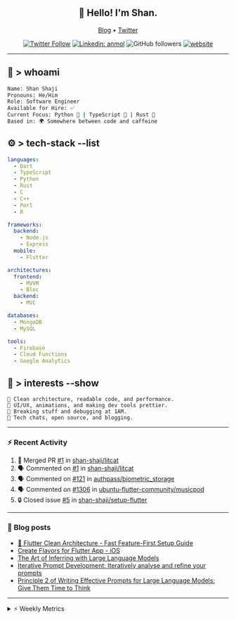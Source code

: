 <h2 align="center">👋 Hello! I'm Shan.</h2>
<p align="center">
  <a href="https://dev.to/shanshaji">Blog</a> •
  <a href="https://twitter.com/intent/follow?screen_name=shan__shaji">Twitter</a>
</p>

<p align="center"><a href="https://twitter.com/intent/follow?screen_name=shan__shaji"><img src="https://img.shields.io/twitter/follow/shan__shaji?style=flat" alt="Twitter Follow"></a>
<a href="https://www.linkedin.com/in/shan-shaji/"><img src="https://img.shields.io/badge/shan-shaji?style=flat-square&amp;logo=Linkedin&amp;logoColor=white&amp;link=https://www.linkedin.com/in/shan-shaji/" alt="Linkedin: anmol"></a>
<img src="https://img.shields.io/github/followers/shan-shaji?label=Follow&amp;style=social" alt="GitHub followers">
<a href="http://shan-shaji.github.io/"><img src="https://img.shields.io/badge/Website-46a2f1.svg?&amp;style=flat-square&amp;logo=Google-Chrome&amp;logoColor=white&amp;link=http://shan-shaji.github.io/" alt="website"></a></p>

<hr>

<!-- README.md -->

## 🧠 > whoami

```bash
Name: Shan Shaji
Pronouns: He/Him
Role: Software Engineer
Available for Hire: ✅
Current Focus: Python 🐍 | TypeScript 🗾 | Rust 🦠
Based in: 🌍 Somewhere between code and caffeine
```



## ⚙️ > tech-stack --list

```yaml
languages:
  - Dart
  - TypeScript
  - Python
  - Rust
  - C
  - C++
  - Perl
  - R

frameworks:
  backend:
    - Node.js
    - Express
  mobile:
    - Flutter

architectures:
  frontend:
    - MVVM
    - Bloc
  backend:
    - MVC

databases:
  - MongoDB
  - MySQL

tools:
  - Firebase
  - Cloud Functions
  - Google Analytics
```



## 🚀 > interests --show

```
🧠 Clean architecture, readable code, and performance.
🎨 UI/UX, animations, and making dev tools prettier.
🧪 Breaking stuff and debugging at 1AM.
📡 Tech chats, open source, and blogging.
```

---

### ⚡ Recent Activity

<!--START_SECTION:activity-->
1. 🎉 Merged PR [#1](https://github.com/shan-shaji/litcat/pull/1) in [shan-shaji/litcat](https://github.com/shan-shaji/litcat)
2. 🗣 Commented on [#1](https://github.com/shan-shaji/litcat/pull/1#issuecomment-3315078031) in [shan-shaji/litcat](https://github.com/shan-shaji/litcat)
3. 🗣 Commented on [#121](https://github.com/authpass/biometric_storage/issues/121#issuecomment-3199606393) in [authpass/biometric_storage](https://github.com/authpass/biometric_storage)
4. 🗣 Commented on [#1306](https://github.com/ubuntu-flutter-community/musicpod/issues/1306#issuecomment-2971818271) in [ubuntu-flutter-community/musicpod](https://github.com/ubuntu-flutter-community/musicpod)
5. 🔒 Closed issue [#5](https://github.com/shan-shaji/setup-flutter/issues/5) in [shan-shaji/setup-flutter](https://github.com/shan-shaji/setup-flutter)
<!--END_SECTION:activity-->

---

### 📕 Blog posts

<!-- BLOG-POST-LIST:START -->
- [🔧 Flutter Clean Architecture - Fast Feature-First Setup Guide](https://dev.to/shanshaji/flutter-clean-architecture-fast-feature-first-setup-guide-342l)
- [Create Flavors for Flutter App - iOS](https://dev.to/shanshaji/create-flavors-for-flutter-app-ios-fnl)
- [The Art of Inferring with Large Language Models](https://dev.to/shanshaji/the-art-of-inferring-with-large-language-models-243m)
- [Iterative Prompt Development: Iteratively analyse and refine your prompts](https://dev.to/shanshaji/iterative-prompt-development-iteratively-analyse-and-refine-your-prompts-3ibl)
- [Principle 2 of Writing Effective Prompts for Large Language Models: Give Them Time to Think](https://dev.to/shanshaji/principle-2-of-writing-effective-prompts-for-large-language-models-give-them-time-to-think-25j3)
<!-- BLOG-POST-LIST:END -->

<hr>
<details>
    <summary>⚡ Weekly Metrics</summary>
    <p>
    
<!--START_SECTION:waka-->
![Profile Views](http://img.shields.io/badge/Profile%20Views-12-blue)

**🐱 My GitHub Data** 

> 📦 ? Used in GitHub's Storage 
 > 
> 🏆 317 Contributions in the Year 2025
 > 
> 💼 Opted to Hire
 > 
> 📜 121 Public Repositories 
 > 
> 🔑 0 Private Repositories 
 > 
**I Mostly Code in Dart** 

```text
TypeScript               9 repos             ██░░░░░░░░░░░░░░░░░░░░░░░   08.04 % 
Python                   6 repos             █░░░░░░░░░░░░░░░░░░░░░░░░   05.36 % 
Rust                     2 repos             ░░░░░░░░░░░░░░░░░░░░░░░░░   01.79 % 
R                        2 repos             ░░░░░░░░░░░░░░░░░░░░░░░░░   01.79 % 
TeX                      1 repo              ░░░░░░░░░░░░░░░░░░░░░░░░░   00.89 % 
```




 Last Updated on 28/09/2025 18:50:17 UTC
<!--END_SECTION:waka-->

</p>
 </details>
